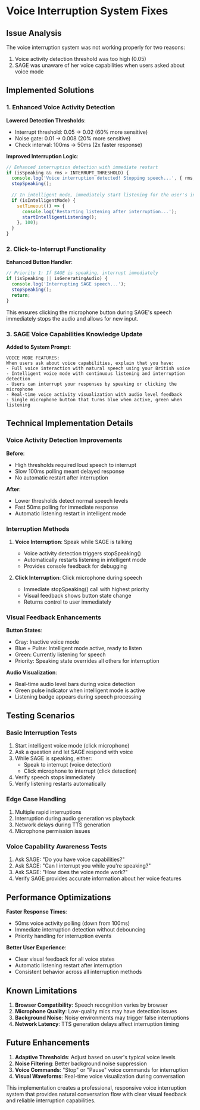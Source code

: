 # Voice Interruption System Fixes

## Issue Analysis

The voice interruption system was not working properly for two reasons:
1. Voice activity detection threshold was too high (0.05) 
2. SAGE was unaware of her voice capabilities when users asked about voice mode

## Implemented Solutions

### 1. Enhanced Voice Activity Detection

**Lowered Detection Thresholds**:
- Interrupt threshold: 0.05 → 0.02 (60% more sensitive)
- Noise gate: 0.01 → 0.008 (20% more sensitive)
- Check interval: 100ms → 50ms (2x faster response)

**Improved Interruption Logic**:
```typescript
// Enhanced interruption detection with immediate restart
if (isSpeaking && rms > INTERRUPT_THRESHOLD) {
  console.log('Voice interruption detected! Stopping speech...', { rms, threshold: INTERRUPT_THRESHOLD });
  stopSpeaking();
  
  // In intelligent mode, immediately start listening for the user's input
  if (isIntelligentMode) {
    setTimeout(() => {
      console.log('Restarting listening after interruption...');
      startIntelligentListening();
    }, 100);
  }
}
```

### 2. Click-to-Interrupt Functionality

**Enhanced Button Handler**:
```typescript
// Priority 1: If SAGE is speaking, interrupt immediately
if (isSpeaking || isGeneratingAudio) {
  console.log('Interrupting SAGE speech...');
  stopSpeaking();
  return;
}
```

This ensures clicking the microphone button during SAGE's speech immediately stops the audio and allows for new input.

### 3. SAGE Voice Capabilities Knowledge Update

**Added to System Prompt**:
```
VOICE MODE FEATURES:
When users ask about voice capabilities, explain that you have:
- Full voice interaction with natural speech using your British voice
- Intelligent voice mode with continuous listening and interruption detection
- Users can interrupt your responses by speaking or clicking the microphone
- Real-time voice activity visualization with audio level feedback
- Single microphone button that turns blue when active, green when listening
```

## Technical Implementation Details

### Voice Activity Detection Improvements

**Before**:
- High thresholds required loud speech to interrupt
- Slow 100ms polling meant delayed response
- No automatic restart after interruption

**After**:
- Lower thresholds detect normal speech levels
- Fast 50ms polling for immediate response
- Automatic listening restart in intelligent mode

### Interruption Methods

1. **Voice Interruption**: Speak while SAGE is talking
   - Voice activity detection triggers stopSpeaking()
   - Automatically restarts listening in intelligent mode
   - Provides console feedback for debugging

2. **Click Interruption**: Click microphone during speech
   - Immediate stopSpeaking() call with highest priority
   - Visual feedback shows button state change
   - Returns control to user immediately

### Visual Feedback Enhancements

**Button States**:
- Gray: Inactive voice mode
- Blue + Pulse: Intelligent mode active, ready to listen
- Green: Currently listening for speech
- Priority: Speaking state overrides all others for interruption

**Audio Visualization**:
- Real-time audio level bars during voice detection
- Green pulse indicator when intelligent mode is active
- Listening badge appears during speech processing

## Testing Scenarios

### Basic Interruption Tests
1. Start intelligent voice mode (click microphone)
2. Ask a question and let SAGE respond with voice
3. While SAGE is speaking, either:
   - Speak to interrupt (voice detection)
   - Click microphone to interrupt (click detection)
4. Verify speech stops immediately
5. Verify listening restarts automatically

### Edge Case Handling
1. Multiple rapid interruptions
2. Interruption during audio generation vs playback
3. Network delays during TTS generation
4. Microphone permission issues

### Voice Capability Awareness Tests
1. Ask SAGE: "Do you have voice capabilities?"
2. Ask SAGE: "Can I interrupt you while you're speaking?"
3. Ask SAGE: "How does the voice mode work?"
4. Verify SAGE provides accurate information about her voice features

## Performance Optimizations

**Faster Response Times**:
- 50ms voice activity polling (down from 100ms)
- Immediate interruption detection without debouncing
- Priority handling for interruption events

**Better User Experience**:
- Clear visual feedback for all voice states
- Automatic listening restart after interruption
- Consistent behavior across all interruption methods

## Known Limitations

1. **Browser Compatibility**: Speech recognition varies by browser
2. **Microphone Quality**: Low-quality mics may have detection issues
3. **Background Noise**: Noisy environments may trigger false interruptions
4. **Network Latency**: TTS generation delays affect interruption timing

## Future Enhancements

1. **Adaptive Thresholds**: Adjust based on user's typical voice levels
2. **Noise Filtering**: Better background noise suppression
3. **Voice Commands**: "Stop" or "Pause" voice commands for interruption
4. **Visual Waveforms**: Real-time voice visualization during conversation

This implementation creates a professional, responsive voice interruption system that provides natural conversation flow with clear visual feedback and reliable interruption capabilities.